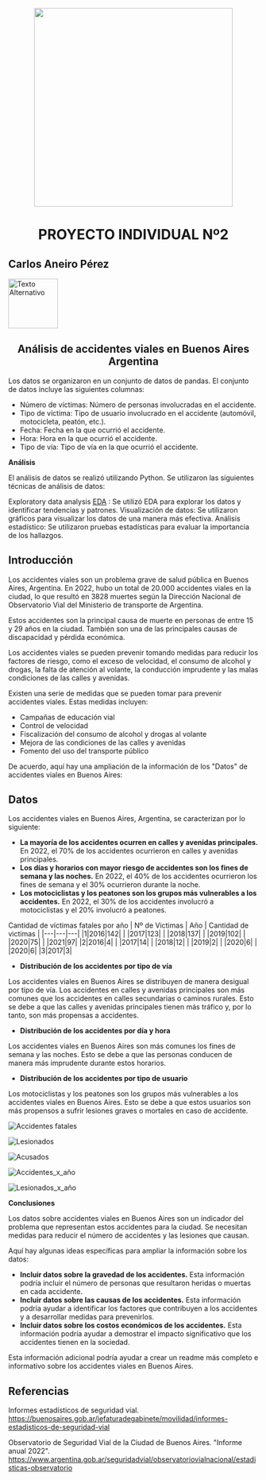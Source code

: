 <p align='center'>
<img src ="https://static.wixstatic.com/media/544eb7_eb5534cb7fa049fca316e3ae380d5c82~mv2.jpg/v1/fill/w_980,h_649,al_c,q_85,usm_0.66_1.00_0.01,enc_auto/544eb7_eb5534cb7fa049fca316e3ae380d5c82~mv2.jpg" width="400">
<p>

<h1 align="center">PROYECTO INDIVIDUAL Nº2</h1>

## Carlos Aneiro Pérez
<a href="https://www.linkedin.com/in/carlos-aneiro-pérez-pérez-9b37134a/">
  <img src="https://play-lh.googleusercontent.com/kMofEFLjobZy_bCuaiDogzBcUT-dz3BBbOrIEjJ-hqOabjK8ieuevGe6wlTD15QzOqw" alt="Texto Alternativo" width="100" height="100">
</a>

<h2 align="center">Análisis de accidentes viales en Buenos Aires Argentina</h2>
 
Los datos se organizaron en un conjunto de datos de pandas. El conjunto de datos incluye las siguientes columnas:

+ Número de víctimas: Número de personas involucradas en el accidente.
+ Tipo de víctima: Tipo de usuario involucrado en el accidente (automóvil, motocicleta, peatón, etc.).
+ Fecha: Fecha en la que ocurrió el accidente.
+ Hora: Hora en la que ocurrió el accidente.
+ Tipo de vía: Tipo de vía en la que ocurrió el accidente.

**Análisis**

El análisis de datos se realizó utilizando Python. Se utilizaron las siguientes técnicas de análisis de datos:

Exploratory data analysis [EDA](https://github.com/aneirokratos/PI2_Henry/blob/main/EDA.ipynb) : Se utilizó EDA para explorar los datos y identificar tendencias y patrones.
Visualización de datos: Se utilizaron gráficos para visualizar los datos de una manera más efectiva.
Análisis estadístico: Se utilizaron pruebas estadísticas para evaluar la importancia de los hallazgos.

## Introducción

Los accidentes viales son un problema grave de salud pública en Buenos Aires, Argentina. En 2022, hubo un total de 20.000 accidentes viales en la ciudad, lo que resultó en 3828 muertes según la Dirección Nacional de Observatorio Vial del Ministerio de transporte de Argentina.

Estos accidentes son la principal causa de muerte en personas de entre 15 y 29 años en la ciudad. También son una de las principales causas de discapacidad y pérdida económica.

Los accidentes viales se pueden prevenir tomando medidas para reducir los factores de riesgo, como el exceso de velocidad, el consumo de alcohol y drogas, la falta de atención al volante, la conducción imprudente y las malas condiciones de las calles y avenidas.

Existen una serie de medidas que se pueden tomar para prevenir accidentes viales. Estas medidas incluyen:

- Campañas de educación vial
- Control de velocidad
- Fiscalización del consumo de alcohol y drogas al volante
- Mejora de las condiciones de las calles y avenidas
- Fomento del uso del transporte público

De acuerdo, aquí hay una ampliación de la información de los "Datos" de accidentes viales en Buenos Aires:

## Datos

Los accidentes viales en Buenos Aires, Argentina, se caracterizan por lo siguiente:

* **La mayoría de los accidentes ocurren en calles y avenidas principales.** En 2022, el 70% de los accidentes ocurrieron en calles y avenidas principales.
* **Los días y horarios con mayor riesgo de accidentes son los fines de semana y las noches.** En 2022, el 40% de los accidentes ocurrieron los fines de semana y el 30% ocurrieron durante la noche.
* **Los motociclistas y los peatones son los grupos más vulnerables a los accidentes.** En 2022, el 30% de los accidentes involucró a motociclistas y el 20% involucró a peatones.

Cantidad de víctimas fatales por año
| Nº de Victimas | Año | Cantidad de victimas |
|---|---|---|
|1|2016|142|
| |2017|123|
| |2018|137|
| |2019|102|
| |2020|75|
| |2021|97|
|2|2016|4|
| |2017|14|
| |2018|12|
| |2019|2|
| |2020|6|
| |2020|6|
|3|2017|3|

* **Distribución de los accidentes por tipo de vía**

Los accidentes viales en Buenos Aires se distribuyen de manera desigual por tipo de vía. Los accidentes en calles y avenidas principales son más comunes que los accidentes en calles secundarias o caminos rurales. Esto se debe a que las calles y avenidas principales tienen más tráfico y, por lo tanto, son más propensas a accidentes.

* **Distribución de los accidentes por día y hora**

Los accidentes viales en Buenos Aires son más comunes los fines de semana y las noches. Esto se debe a que las personas conducen de manera más imprudente durante estos horarios.

* **Distribución de los accidentes por tipo de usuario**

Los motociclistas y los peatones son los grupos más vulnerables a los accidentes viales en Buenos Aires. Esto se debe a que estos usuarios son más propensos a sufrir lesiones graves o mortales en caso de accidente.

![Accidentes fatales](https://github.com/aneirokratos/PI2_Henry/blob/main/victimas.png)

![Lesionados](https://github.com/aneirokratos/PI2_Henry/blob/main/Lesionados.png)

![Acusados](https://github.com/aneirokratos/PI2_Henry/blob/main/Acusados.png)

![Accidentes_x_año](https://github.com/aneirokratos/PI2_Henry/blob/main/Accidentes%20anio.png)

![Lesionados_x_año](https://github.com/aneirokratos/PI2_Henry/blob/main/Lesionados%20anio.png)

**Conclusiones**

Los datos sobre accidentes viales en Buenos Aires son un indicador del problema que representan estos accidentes para la ciudad. Se necesitan medidas para reducir el número de accidentes y las lesiones que causan.

Aquí hay algunas ideas específicas para ampliar la información sobre los datos:

* **Incluir datos sobre la gravedad de los accidentes.** Esta información podría incluir el número de personas que resultaron heridas o muertas en cada accidente.
* **Incluir datos sobre las causas de los accidentes.** Esta información podría ayudar a identificar los factores que contribuyen a los accidentes y a desarrollar medidas para prevenirlos.
* **Incluir datos sobre los costos económicos de los accidentes.** Esta información podría ayudar a demostrar el impacto significativo que los accidentes tienen en la sociedad.

Esta información adicional podría ayudar a crear un readme más completo e informativo sobre los accidentes viales en Buenos Aires.

## Referencias

Informes estadísticos de seguridad vial. 
https://buenosaires.gob.ar/jefaturadegabinete/movilidad/informes-estadisticos-de-seguridad-vial

Observatorio de Seguridad Vial de la Ciudad de Buenos Aires. "Informe anual 2022". 
https://www.argentina.gob.ar/seguridadvial/observatoriovialnacional/estadisticas-observatorio
